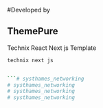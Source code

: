 #Developed by
## ThemePure
Technix React Next js Template 

```bash
technix next js


```# systhames_networking
# systhames_networking
# systhames_networking
# systhames_networking
